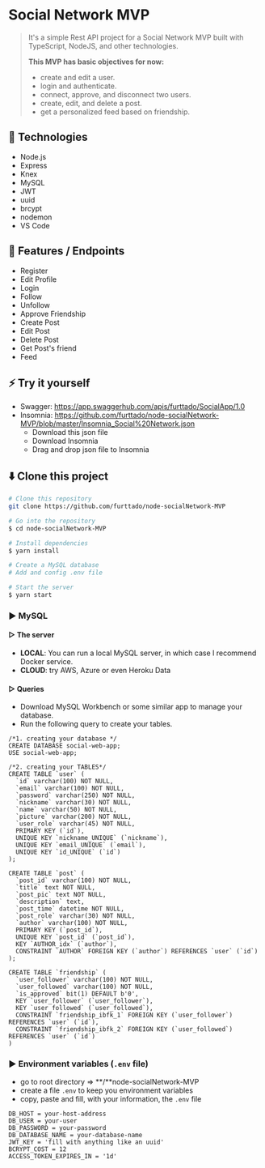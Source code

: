# Social Network MVP

> It's a simple Rest API project for a Social Network MVP built with TypeScript, NodeJS, and other technologies.
>
> **This MVP has basic objectives for now:**
>
> * create and edit a user.
> * login and authenticate.
> * connect, approve, and disconnect two users.
> * create, edit, and delete a post.
> * get a personalized feed based on friendship.



## 🚀 Technologies

* Node.js
* Express
* Knex
* MySQL
* JWT
* uuid
* brcypt
* nodemon
* VS Code



## 📌 Features / Endpoints

* Register
* Edit Profile
* Login
* Follow
* Unfollow
* Approve Friendship
* Create Post
* Edit Post
* Delete Post
* Get Post's friend
* Feed



## ⚡ Try it yourself

* Swagger: https://app.swaggerhub.com/apis/furttado/SocialApp/1.0
* Insomnia: https://github.com/furttado/node-socialNetwork-MVP/blob/master/Insomnia_Social%20Network.json
  * Download this json file
  * Download Insomnia
  * Drag and drop json file to Insomnia



## **:arrow_down:** Clone this project

```bash
# Clone this repository
git clone https://github.com/furttado/node-socialNetwork-MVP

# Go into the repository
$ cd node-socialNetwork-MVP

# Install dependencies
$ yarn install

# Create a MySQL database
# Add and config .env file 

# Start the server
$ yarn start
```



### ▶  MySQL 

#### ▷ The server

* **LOCAL**: You can run a local MySQL server, in which case I recommend Docker service.
* **CLOUD**: try AWS, Azure or even Heroku Data

#### ▷ Queries

* Download MySQL Workbench or some similar app to manage your database.
* Run the following query to create your tables.

```mysql
/*1. creating your database */
CREATE DATABASE social-web-app;
USE social-web-app;

/*2. creating your TABLES*/
CREATE TABLE `user` (
  `id` varchar(100) NOT NULL,
  `email` varchar(100) NOT NULL,
  `password` varchar(250) NOT NULL,
  `nickname` varchar(30) NOT NULL,
  `name` varchar(50) NOT NULL,
  `picture` varchar(200) NOT NULL,
  `user_role` varchar(45) NOT NULL,
  PRIMARY KEY (`id`),
  UNIQUE KEY `nickname_UNIQUE` (`nickname`),
  UNIQUE KEY `email_UNIQUE` (`email`),
  UNIQUE KEY `id_UNIQUE` (`id`)
);

CREATE TABLE `post` (
  `post_id` varchar(100) NOT NULL,
  `title` text NOT NULL,
  `post_pic` text NOT NULL,
  `description` text,
  `post_time` datetime NOT NULL,
  `post_role` varchar(30) NOT NULL,
  `author` varchar(100) NOT NULL,
  PRIMARY KEY (`post_id`),
  UNIQUE KEY `post_id` (`post_id`),
  KEY `AUTHOR_idx` (`author`),
  CONSTRAINT `AUTHOR` FOREIGN KEY (`author`) REFERENCES `user` (`id`)
);

CREATE TABLE `friendship` (
  `user_follower` varchar(100) NOT NULL,
  `user_followed` varchar(100) NOT NULL,
  `is_approved` bit(1) DEFAULT b'0',
  KEY `user_follower` (`user_follower`),
  KEY `user_followed` (`user_followed`),
  CONSTRAINT `friendship_ibfk_1` FOREIGN KEY (`user_follower`) REFERENCES `user` (`id`),
  CONSTRAINT `friendship_ibfk_2` FOREIGN KEY (`user_followed`) REFERENCES `user` (`id`)
)
```



### ▶ Environment variables (`.env` file)

* go to root directory => **/**node-socialNetwork-MVP
* create a file `.env` to keep you environment variables
* copy, paste and fill, with your information,  the `.env` file

```
DB_HOST = your-host-address
DB_USER = your-user
DB_PASSWORD = your-password
DB_DATABASE_NAME = your-database-name
JWT_KEY = 'fill with anything like an uuid' 
BCRYPT_COST = 12
ACCESS_TOKEN_EXPIRES_IN = '1d'
```

